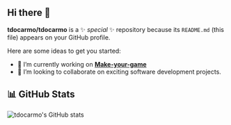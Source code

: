 ## Hi there 👋


**tdocarmo/tdocarmo** is a ✨ _special_ ✨ repository because its `README.md` (this file) appears on your GitHub profile.

Here are some ideas to get you started:

- 🔭 I’m currently working on [**Make-your-game**](https://github.com/tdocarmo/make-your-game)
- 👯 I’m looking to collaborate on exciting software development projects.

## 📊 GitHub Stats

![tdocarmo's GitHub stats](https://github-readme-stats.vercel.app/api?username=tdocarmo&show_icons=true&theme=radical)

